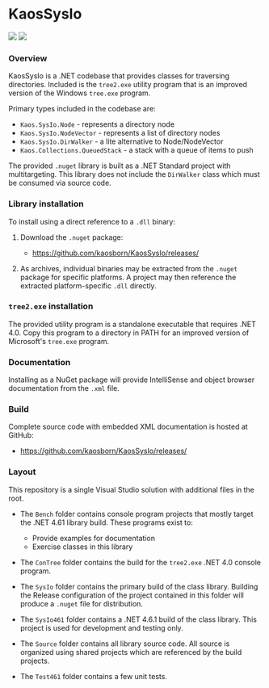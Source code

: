 # KaosSysIo

<a href="https://github.com/kaosborn/KaosSysIo/blob/master/.github/workflows/Build.yml">
<img src="https://github.com/kaosborn/KaosSysIo/workflows/Build/badge.svg"></a>
<a href="https://github.com/kaosborn/KaosSysIo/blob/master/.github/workflows/Test.yml">
<img src="https://github.com/kaosborn/KaosSysIo/workflows/Test/badge.svg"></a>

### Overview

KaosSysIo is a .NET codebase that provides classes for traversing directories.
Included is the `tree2.exe` utility program that is an improved version
of the Windows `tree.exe` program.

Primary types included in the codebase are:

* `Kaos.SysIo.Node` - represents a directory node
* `Kaos.SysIo.NodeVector` - represents a list of directory nodes
* `Kaos.SysIo.DirWalker` - a lite alternative to Node/NodeVector
* `Kaos.Collections.QueuedStack` - a stack with a queue of items to push

The provided `.nuget` library is built as a .NET Standard project with multitargeting.
This library does not include the `DirWalker` class which must be consumed via source code.

### Library installation

To install using a direct reference to a `.dll` binary:

1. Download the `.nuget` package:

   * https://github.com/kaosborn/KaosSysIo/releases/

2. As archives, individual binaries may be extracted from the `.nuget` package for specific platforms.
A project may then reference the extracted platform-specific `.dll` directly.

### `tree2.exe` installation

The provided utility program is a standalone executable that requires .NET 4.0.
Copy this program to a directory in PATH for an improved version of Microsoft's `tree.exe` program.

### Documentation

Installing as a NuGet package will provide IntelliSense and object browser documentation from the `.xml` file.

### Build

Complete source code with embedded XML documentation is hosted at GitHub:

* https://github.com/kaosborn/KaosSysIo/releases/

### Layout

This repository is a single Visual Studio solution with additional files in the root.

* The `Bench` folder contains console program projects that mostly target the .NET 4.61 library build.
These programs exist to:

  * Provide examples for documentation
  * Exercise classes in this library

* The `ConTree` folder contains the build for the `tree2.exe` .NET 4.0 console program.

* The `SysIo` folder contains the primary build of the class library.
Building the Release configuration of the project contained in this folder
will produce a `.nuget` file for distribution.

* The `SysIo461` folder contains a .NET 4.6.1 build of the class library.
This project is used for development and testing only.

* The `Source` folder contains all library source code.
All source is organized using shared projects which are referenced by the build projects.

* The `Test461` folder contains a few unit tests.
